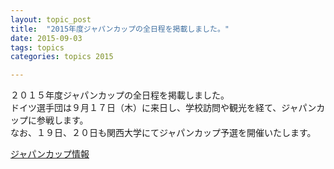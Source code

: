 ```yaml
---
layout: topic_post
title:  "2015年度ジャパンカップの全日程を掲載しました。"
date: 2015-09-03
tags: topics
categories: topics 2015

---
```


２０１５年度ジャパンカップの全日程を掲載しました。  
ドイツ選手団は９月１７日（木）に来日し、学校訪問や観光を経て、ジャパンカップに参戦します。  
なお、１９日、２０日も関西大学にてジャパンカップ予選を開催いたします。


<a class="btn btn-primary btn-sm" href="{{ site.baseurl }}{% post_url  2015-09-21-JapanCup %}">ジャパンカップ情報</a>
